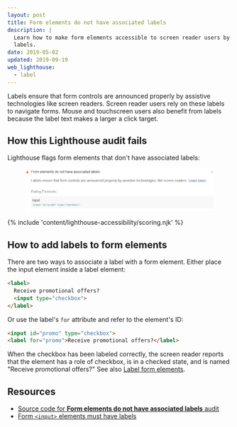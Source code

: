 ```yaml
---
layout: post
title: Form elements do not have associated labels
description: |
  Learn how to make form elements accessible to screen reader users by providing
  labels.
date: 2019-05-02
updated: 2019-09-19
web_lighthouse:
  - label
---
```


Labels ensure that form controls are announced properly
by assistive technologies like screen readers.
Screen reader users rely on these labels
to navigate forms.
Mouse and touchscreen users also benefit from labels
because the label text makes a larger a click target.

## How this Lighthouse audit fails

Lighthouse flags form elements that don't have associated labels:

<figure class="w-figure">
  <img class="w-screenshot" src="label.png" alt="Lighthouse audit showing form elements do not have associated labels">
</figure>

{% include 'content/lighthouse-accessibility/scoring.njk' %}

## How to add labels to form elements

There are two ways to associate a label with a form element.
Either place the input element inside a label element:

```html
<label>
  Receive promotional offers?
  <input type="checkbox">
</label>
```

Or use the label's `for` attribute and refer to the element's ID:

```html
<input id="promo" type="checkbox">
<label for="promo">Receive promotional offers?</label>
```

When the checkbox has been labeled correctly,
the screen reader reports that the element has a role of checkbox,
is in a checked state, and is named "Receive promotional offers?"
See also [Label form elements](/labels-and-text-alternatives#label-form-elements).

## Resources

- [Source code for **Form elements do not have associated labels** audit](https://github.com/GoogleChrome/lighthouse/blob/master/lighthouse-core/audits/accessibility/label.js)
- [Form `<input>` elements must have labels](https://dequeuniversity.com/rules/axe/3.3/label)
